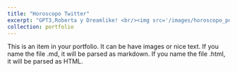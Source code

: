 ```yaml
---
title: "Horoscopo Twitter"
excerpt: "GPT3,Roberta y Dreamlike! <br/><img src='/images/horoscopo_portada.jpg'>"
collection: portfolio
---
```


This is an item in your portfolio. It can be have images or nice text. If you name the file .md, it will be parsed as markdown. If you name the file .html, it will be parsed as HTML. 
